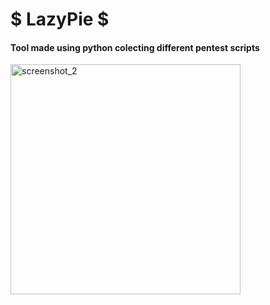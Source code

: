 # $ LazyPie $
#### Tool made using python colecting different pentest scripts
<img width="368" alt="screenshot_2" src="https://user-images.githubusercontent.com/36249329/37678188-1c52e61a-2c5c-11e8-8541-f7e4f7bf4b9f.png">
